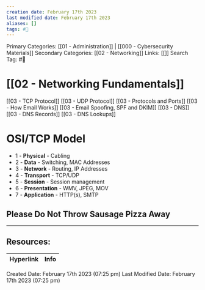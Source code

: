 ```yaml
---
creation date: February 17th 2023
last modified date: February 17th 2023
aliases: []
tags: #📖
---
```


Primary Categories: [[01 - Administration]] | [[000 - Cybersecurity Materials]]
Secondary Categories: [[02 - Networking]] 
Links: [[]] 
Search Tag: #📖  

# [[02 - Networking Fundamentals]]  

[[03 - TCP Protocol]]
[[03 - UDP Protocol]]
[[03 - Protocols and Ports]]
[[03 - How Email Works]]
[[03 - Email Spoofing, SPF and DKIM]]
[[03 - DNS]]
[[03 - DNS Records]]
[[03 - DNS Lookups]]

# OSI/TCP Model

- 1 - **Physical** - Cabling
- 2 - **Data** - Switching, MAC Addresses
- 3 - **Network** - Routing, IP Addresses
- 4 - **Transport** - TCP/UDP
- 5 - **Session** - Session management
- 6 - **Presentation** - WMV, JPEG, MOV
- 7 - **Application** - HTTP(s), SMTP

## Please Do Not Throw Sausage Pizza Away



___

## Resources:

| Hyperlink | Info |
| --------- | ---- |


Created Date: February 17th 2023 (07:25 pm) 
Last Modified Date: February 17th 2023 (07:25 pm)
